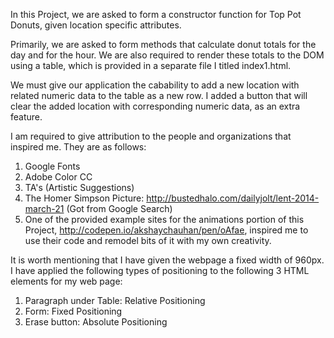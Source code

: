 In this Project, we are asked to form a constructor function for Top Pot Donuts, given location specific attributes.

Primarily, we are asked to form methods that calculate donut totals for the day and for the hour. We are also required to render these totals to the DOM using a table, which is provided in a separate file I titled index1.html.

We must give our application the cabability to add a new location with related numeric data to the table as a new row. I added a button that will clear the added location with corresponding numeric data, as an extra feature.

I am required to give attribution to the people and organizations that inspired me. They are as follows:

1. Google Fonts
2. Adobe Color CC
3. TA's (Artistic Suggestions)
4. The Homer Simpson Picture: http://bustedhalo.com/dailyjolt/lent-2014-march-21 (Got from Google Search)
5. One of the provided example sites for the animations portion of this Project, http://codepen.io/akshaychauhan/pen/oAfae, inspired me to use their code and remodel bits of it with my own creativity.

It is worth mentioning that I have given the webpage a fixed width of 960px. I have applied the following types of positioning to the following 3 HTML elements for my web page:

1. Paragraph under Table: Relative Positioning
2. Form: Fixed Positioning
3. Erase button: Absolute Positioning
